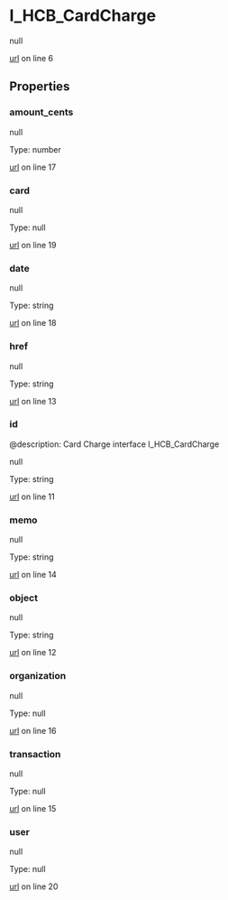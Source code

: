 # I_HCB_CardCharge

null 

[url](https://github.com/devramsean0/hcb.js/blob/7dcd236/src/api_schemas/card_charge.ts#L6) on line 6  

## Properties
### amount_cents

null 

Type: number  

[url](https://github.com/devramsean0/hcb.js/blob/7dcd236/src/api_schemas/card_charge.ts#L17) on line 17  

### card

null 

Type: null  

[url](https://github.com/devramsean0/hcb.js/blob/7dcd236/src/api_schemas/card_charge.ts#L19) on line 19  

### date

null 

Type: string  

[url](https://github.com/devramsean0/hcb.js/blob/7dcd236/src/api_schemas/card_charge.ts#L18) on line 18  

### href

null 

Type: string  

[url](https://github.com/devramsean0/hcb.js/blob/7dcd236/src/api_schemas/card_charge.ts#L13) on line 13  

### id
@description: Card Charge interface
 I_HCB_CardCharge 

null 

Type: string  

[url](https://github.com/devramsean0/hcb.js/blob/7dcd236/src/api_schemas/card_charge.ts#L11) on line 11  

### memo

null 

Type: string  

[url](https://github.com/devramsean0/hcb.js/blob/7dcd236/src/api_schemas/card_charge.ts#L14) on line 14  

### object

null 

Type: string  

[url](https://github.com/devramsean0/hcb.js/blob/7dcd236/src/api_schemas/card_charge.ts#L12) on line 12  

### organization

null 

Type: null  

[url](https://github.com/devramsean0/hcb.js/blob/7dcd236/src/api_schemas/card_charge.ts#L16) on line 16  

### transaction

null 

Type: null  

[url](https://github.com/devramsean0/hcb.js/blob/7dcd236/src/api_schemas/card_charge.ts#L15) on line 15  

### user

null 

Type: null  

[url](https://github.com/devramsean0/hcb.js/blob/7dcd236/src/api_schemas/card_charge.ts#L20) on line 20  
